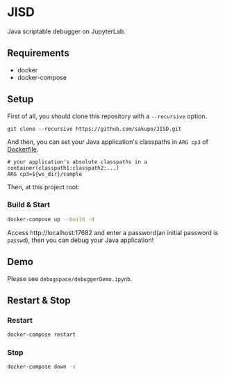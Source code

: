 # JISD
Java scriptable debugger on JupyterLab.

## Requirements
- docker
- docker-compose

## Setup
First of all, you should clone this repository with a `--recursive` option.
```
git clone --recursive https://github.com/sakupo/JISD.git
```
And then, you can set your Java application's classpaths in `ARG cp3` of [Dockerfile](./Dockerfile).
```bash:Dockerfile
# your application's absolute classpaths in a container(classpath1:classpath2:...)
ARG cp3=${ws_dir}/sample
```
Then, at this project root:
### Build & Start
```bash
docker-compose up --build -d
```
Access http://localhost:17682 and enter a password(an initial password is `passwd`), then you can debug your Java application!

## Demo
Please see `debugspace/debuggerDemo.ipynb`.

## Restart & Stop
### Restart
```bash
docker-compose restart
```
### Stop
```bash
docker-compose down -v
```
